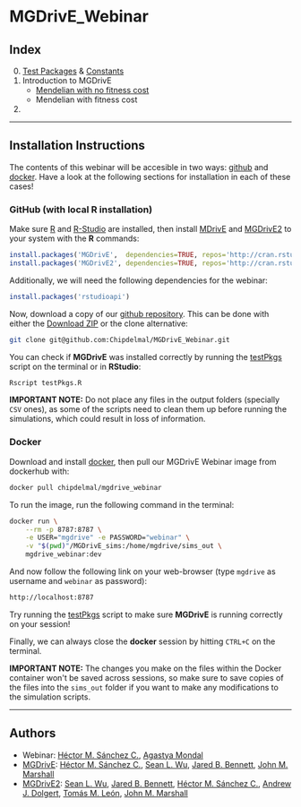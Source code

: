 # MGDrivE_Webinar

## Index

0. [Test Packages](./demos/testPkgs.R) & [Constants](./demos/constants.R)
1. Introduction to MGDrivE
    * [Mendelian with no fitness cost](./demos/MendelianNoCost.R)
    * Mendelian with fitness cost
2. 

<hr>

## Installation Instructions

The contents of this webinar will be accesible in two ways: [github](https://github.com/Chipdelmal/MGDrivE_Webinar) and [docker](https://hub.docker.com/repository/docker/chipdelmal/mgdrive_webinar). Have a look at the following sections for installation in each of these cases!

### GitHub (with local R installation)

Make sure [R](https://www.r-project.org/) and [R-Studio](https://www.rstudio.com/) are installed, then install [MDrivE](https://cran.r-project.org/web/packages/MGDrivE/index.html) and [MGDrivE2](https://cran.r-project.org/web/packages/MGDrivE2/index.html) to your system with the **R** commands:

```R
install.packages('MGDrivE',  dependencies=TRUE, repos='http://cran.rstudio.com/')
install.packages('MGDrivE2', dependencies=TRUE, repos='http://cran.rstudio.com/')
```

Additionally, we will need the following dependencies for the webinar:

```R
install.packages('rstudioapi')
```


Now, download a copy of our [github repository](https://github.com/Chipdelmal/MGDrivE_Webinar). This can be done with either the [Download ZIP](https://github.com/Chipdelmal/MGDrivE_Webinar/archive/refs/heads/main.zip) or the clone alternative:

```bash
git clone git@github.com:Chipdelmal/MGDrivE_Webinar.git
```

You can check if **MGDrivE** was installed correctly by running the [testPkgs](./demos/testPkgs.R) script on the terminal or in **RStudio**:

```bash
Rscript testPkgs.R
```
**IMPORTANT NOTE:** Do not place any files in the output folders (specially `CSV` ones), as some of the scripts need to clean them up before running the simulations, which could result in loss of information. 

### Docker

Download and install [docker](https://docs.docker.com/get-docker/), then pull our MGDrivE Webinar image from dockerhub with:

```bash
docker pull chipdelmal/mgdrive_webinar
```

To run the image, run the following command in the terminal:

```bash
docker run \
    --rm -p 8787:8787 \
    -e USER="mgdrive" -e PASSWORD="webinar" \
    -v "$(pwd)"/MGDrivE_sims:/home/mgdrive/sims_out \
    mgdrive_webinar:dev 
```  

And now follow the following link on your web-browser (type `mgdrive` as username and `webinar` as password):

```bash
http://localhost:8787
```

Try running the [testPkgs](./demos/testPkgs.R) script to make sure **MGDrivE** is running correctly on your session!

Finally, we can always close the **docker** session by hitting `CTRL+C` on the terminal.

**IMPORTANT NOTE:** The changes you make on the files within the Docker container won't be saved across sessions, so make sure to save copies of the files into the `sims_out` folder if you want to make any modifications to the simulation scripts.

<hr>

## Authors

* Webinar: [Héctor M. Sánchez C.](https://chipdelmal.github.io/), [Agastya Mondal](https://agastyamondal.com/)
* [MGDrivE](https://besjournals.onlinelibrary.wiley.com/doi/full/10.1111/2041-210X.13318): [Héctor M. Sánchez C.](https://chipdelmal.github.io/), [Sean L. Wu](https://slwu89.github.io/), [Jared B. Bennett](https://www.linkedin.com/in/jared-bennett-21a7a9a0?original_referer=https%3A%2F%2Fwww.google.com%2F), [John M. Marshall](https://publichealth.berkeley.edu/people/john-marshall/)
* [MGDrivE2](https://journals.plos.org/ploscompbiol/article?id=10.1371/journal.pcbi.1009030): [Sean L. Wu](https://slwu89.github.io/), [Jared B. Bennett](https://www.linkedin.com/in/jared-bennett-21a7a9a0?original_referer=https%3A%2F%2Fwww.google.com%2F), [Héctor M. Sánchez C.](https://chipdelmal.github.io/), [Andrew J. Dolgert](https://www.researchgate.net/profile/Andrew-Dolgert), [Tomás M. León](https://tomasleon.com/), [John M. Marshall](https://publichealth.berkeley.edu/people/john-marshall/)
